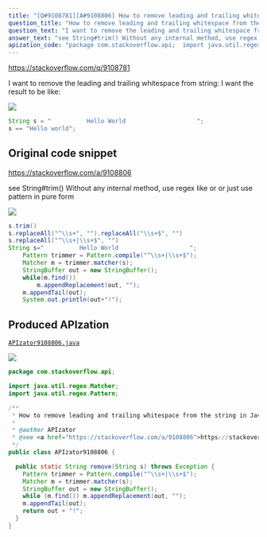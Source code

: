 ```yaml
---
title: "[Q#9108781][A#9108806] How to remove leading and trailing whitespace from the string in Java?"
question_title: "How to remove leading and trailing whitespace from the string in Java?"
question_text: "I want to remove the leading and trailing whitespace from string: I want the result to be like:"
answer_text: "see String#trim() Without any internal method, use regex like or or just use pattern in pure form"
apization_code: "package com.stackoverflow.api;  import java.util.regex.Matcher; import java.util.regex.Pattern;  /**  * How to remove leading and trailing whitespace from the string in Java?  *  * @author APIzator  * @see <a href=\"https://stackoverflow.com/a/9108806\">https://stackoverflow.com/a/9108806</a>  */ public class APIzator9108806 {    public static String remove(String s) throws Exception {     Pattern trimmer = Pattern.compile(\"^\\\\s+|\\\\s+$\");     Matcher m = trimmer.matcher(s);     StringBuffer out = new StringBuffer();     while (m.find()) m.appendReplacement(out, \"\");     m.appendTail(out);     return out + \"!\";   } }"
---
```


https://stackoverflow.com/q/9108781

I want to remove the leading and trailing whitespace from string:
I want the result to be like:


<div class="code-logo"><img src="/stackoverflow.png" /></div>

```java
String s = "          Hello World                    ";
s == "Hello world";
```


## Original code snippet

https://stackoverflow.com/a/9108806

see String#trim()
Without any internal method, use regex like
or
or just use pattern in pure form

<div class="code-logo"><img src="/stackoverflow.png" /></div>

```java
s.trim()
s.replaceAll("^\\s+", "").replaceAll("\\s+$", "")
s.replaceAll("^\\s+|\\s+$", "")
String s="          Hello World                    ";
    Pattern trimmer = Pattern.compile("^\\s+|\\s+$");
    Matcher m = trimmer.matcher(s);
    StringBuffer out = new StringBuffer();
    while(m.find())
        m.appendReplacement(out, "");
    m.appendTail(out);
    System.out.println(out+"!");
```

## Produced APIzation

[`APIzator9108806.java`](https://github.com/blind-papers/apization-temp-data/raw/main/search/APIzator9108806.java)

<div class="code-logo"><img src="/apizator.png" /></div>

```java
package com.stackoverflow.api;

import java.util.regex.Matcher;
import java.util.regex.Pattern;

/**
 * How to remove leading and trailing whitespace from the string in Java?
 *
 * @author APIzator
 * @see <a href="https://stackoverflow.com/a/9108806">https://stackoverflow.com/a/9108806</a>
 */
public class APIzator9108806 {

  public static String remove(String s) throws Exception {
    Pattern trimmer = Pattern.compile("^\\s+|\\s+$");
    Matcher m = trimmer.matcher(s);
    StringBuffer out = new StringBuffer();
    while (m.find()) m.appendReplacement(out, "");
    m.appendTail(out);
    return out + "!";
  }
}

```